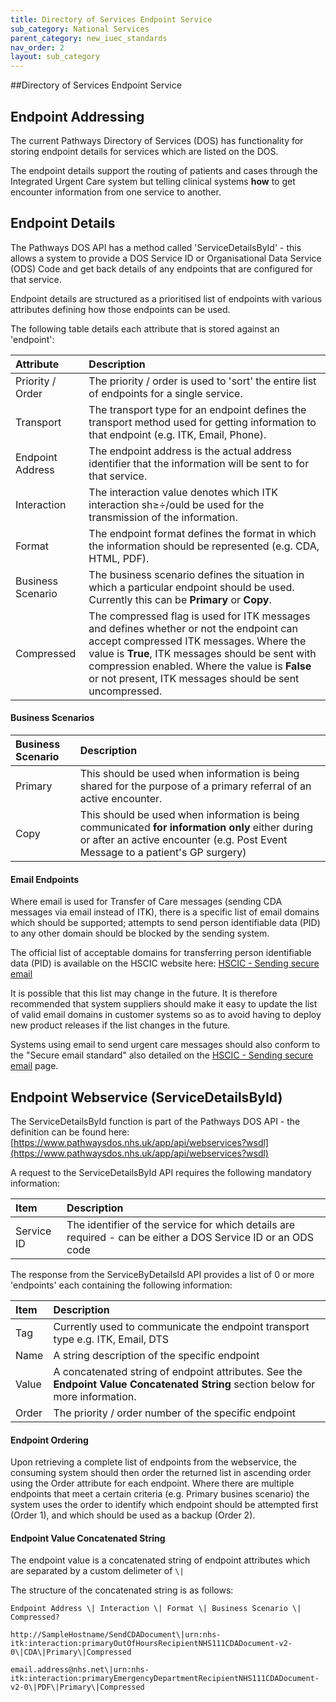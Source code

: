 ```yaml
---
title: Directory of Services Endpoint Service
sub_category: National Services
parent_category: new_iuec_standards
nav_order: 2
layout: sub_category
---
```


##Directory of Services Endpoint Service

## Endpoint Addressing

The current Pathways Directory of Services (DOS) has functionality for storing endpoint details for services which are listed on the DOS. 

The endpoint details support the routing of patients and cases through the Integrated Urgent Care system but telling clinical systems **how** to get encounter information from one service to another.



## Endpoint Details

The Pathways DOS API has a method called 'ServiceDetailsById' - this allows a system to provide a DOS Service ID or Organisational Data Service (ODS) Code and get back details of any endpoints that are configured for that service.

Endpoint details are structured as a prioritised list of endpoints with various attributes defining how those endpoints can be used.



The following table details each attribute that is stored against an 'endpoint':

| Attribute         | Description                              |
| :---------------- | :--------------------------------------- |
| Priority / Order  | The priority / order is used to 'sort' the entire list of endpoints for a single service. |
| Transport         | The transport type for an endpoint defines the transport method used for getting information to that endpoint (e.g. ITK, Email, Phone). |
| Endpoint Address  | The endpoint address is the actual address identifier that the information will be sent to for that service. |
| Interaction       | The interaction value denotes which ITK interaction sh≥÷/ould be used for the transmission of the information. |
| Format            | The endpoint format defines the format in which the information should be represented (e.g. CDA, HTML, PDF). |
| Business Scenario | The business scenario defines the situation in which a particular endpoint should be used. Currently this can be **Primary** or **Copy**. |
| Compressed        | The compressed flag is used for ITK messages and defines whether or not the endpoint can accept compressed ITK messages. Where the value is **True**, ITK messages should be sent with compression enabled. Where the value is **False** or not present, ITK messages should be sent uncompressed. |



#### Business Scenarios

| Business Scenario | Description                              |
| :---------------- | :--------------------------------------- |
| Primary           | This should be used when information is being shared for the purpose of a primary referral of an active encounter. |
| Copy              | This should be used when information is being communicated **for information only** either during or after an active encounter (e.g. Post Event Message to a patient's GP surgery) |



#### Email Endpoints

Where email is used for Transfer of Care messages (sending CDA messages via email instead of ITK), there is a specific list of email domains which should be supported; attempts to send person identifiable data (PID) to any other domain should be blocked by the sending system.

The official list of acceptable domains for transferring person identifiable data (PID) is available on the HSCIC website here: [HSCIC - Sending secure email](http://systems.hscic.gov.uk/nhsmail/secure)

It is possible that this list may change in the future. It is therefore recommended that system suppliers should make it easy to update the list of valid email domains in customer systems so as to avoid having to deploy new product releases if the list changes in the future.

Systems using email to send urgent care messages should also conform to the "Secure email standard" also detailed on the [HSCIC - Sending secure email](http://systems.hscic.gov.uk/nhsmail/secure) page.



## Endpoint Webservice (ServiceDetailsById)

The ServiceDetailsById function is part of the Pathways DOS API - the definition can be found here: [https://www.pathwaysdos.nhs.uk/app/api/webservices?wsdl](https://www.pathwaysdos.nhs.uk/app/api/webservices?wsdl)



A request to the ServiceDetailsById API requires the following mandatory information:

| Item       | Description                              |
| :--------- | :--------------------------------------- |
| Service ID | The identifier of the service for which details are required - can be either a DOS Service ID or an ODS code |



The response from the ServiceByDetailsId API provides a list of 0 or more 'endpoints' each containing the following information:

| Item  | Description                              |
| :---- | :--------------------------------------- |
| Tag   | Currently used to communicate the endpoint transport type e.g. ITK, Email, DTS |
| Name  | A string description of the specific endpoint |
| Value | A concatenated string of endpoint attributes. See the **Endpoint Value Concatenated String** section below for more information. |
| Order | The priority / order number of the specific endpoint |



#### Endpoint Ordering

Upon retrieving a complete list of endpoints from the webservice, the consuming system should then order the returned list in ascending order using the Order attribute for each endpoint. Where there are multiple endpoints that meet a certain criteria (e.g. Primary busines scenario) the system uses the order to identify which endpoint should be attempted first (Order 1), and which should be used as a backup (Order 2).



#### Endpoint Value Concatenated String

The endpoint value is a concatenated string of endpoint attributes which are separated by a custom delimeter of `\|`

The structure of the concatenated string is as follows:

```
Endpoint Address \| Interaction \| Format \| Business Scenario \| Compressed?

http://SampleHostname/SendCDADocument\|urn:nhs-itk:interaction:primaryOutOfHoursRecipientNHS111CDADocument-v2-0\|CDA\|Primary\|Compressed

email.address@nhs.net\|urn:nhs-itk:interaction:primaryEmergencyDepartmentRecipientNHS111CDADocument-v2-0\|PDF\|Primary\|Compressed
```